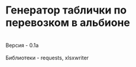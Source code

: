 <h1> Генератор таблички по перевозком в альбионе </h1>
<br>Версия - 0.1a</br> 
<br> Библиотеки - requests, xlsxwriter </br>
